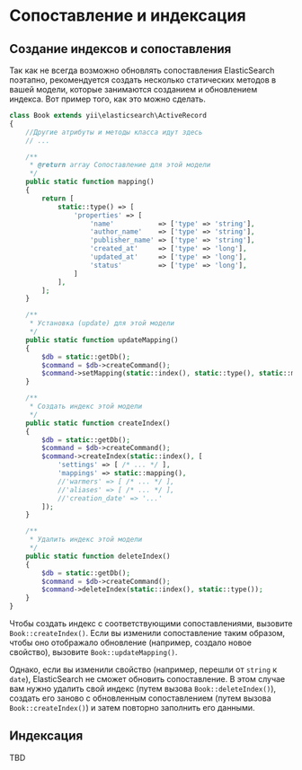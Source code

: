 Сопоставление и индексация
==================

## Создание индексов и сопоставления

Так как не всегда возможно обновлять сопоставления ElasticSearch поэтапно, рекомендуется создать несколько статических методов в вашей модели, которые занимаются созданием и обновлением индекса. Вот пример того, как это можно сделать.

```php
class Book extends yii\elasticsearch\ActiveRecord
{
    //Другие атрибуты и методы класса идут здесь
    // ...

    /**
     * @return array Сопоставление для этой модели
     */
    public static function mapping()
    {
        return [
            static::type() => [
                'properties' => [
                    'name'           => ['type' => 'string'],
                    'author_name'    => ['type' => 'string'],
                    'publisher_name' => ['type' => 'string'],
                    'created_at'     => ['type' => 'long'],
                    'updated_at'     => ['type' => 'long'],
                    'status'         => ['type' => 'long'],
                ]
            ],
        ];
    }

    /**
     * Установка (update) для этой модели
     */
    public static function updateMapping()
    {
        $db = static::getDb();
        $command = $db->createCommand();
        $command->setMapping(static::index(), static::type(), static::mapping());
    }

    /**
     * Создать индекс этой модели
     */
    public static function createIndex()
    {
        $db = static::getDb();
        $command = $db->createCommand();
        $command->createIndex(static::index(), [
            'settings' => [ /* ... */ ],
            'mappings' => static::mapping(),
            //'warmers' => [ /* ... */ ],
            //'aliases' => [ /* ... */ ],
            //'creation_date' => '...'
        ]);
    }

    /**
     * Удалить индекс этой модели
     */
    public static function deleteIndex()
    {
        $db = static::getDb();
        $command = $db->createCommand();
        $command->deleteIndex(static::index(), static::type());
    }
}
```

Чтобы создать индекс с соответствующими сопоставлениями, вызовите `Book::createIndex()`. Если вы изменили сопоставление таким образом, чтобы оно отображало обновление (например, создало новое свойство), вызовите `Book::updateMapping()`.

Однако, если вы изменили свойство (например, перешли от `string` к` date`), ElasticSearch не сможет обновить сопоставление. В этом случае вам нужно удалить свой индекс (путем вызова `Book::deleteIndex()`), создать его заново с обновленным сопоставлением (путем вызова `Book::createIndex()`) и затем повторно заполнить его данными.

## Индексация
TBD